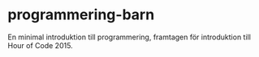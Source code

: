 # programmering-barn
En minimal introduktion till programmering, framtagen för introduktion till Hour of Code 2015.
